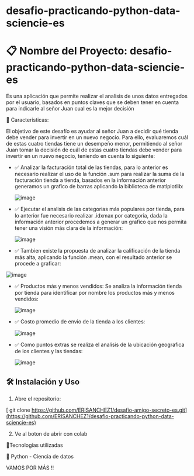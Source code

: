 # desafio-practicando-python-data-sciencie-es

# 📋 Nombre del Proyecto: desafio-practicando-python-data-sciencie-es
Es una aplicación que permite realizar el analisis de unos datos entregados por el usuario, basados en puntos claves que se deben tener en cuenta para indicarle al señor Juan cual es la mejor decisión

🚀 Características:

El objetivo de este desafío es ayudar al señor Juan a decidir qué tienda debe vender para invertir en un nuevo negocio. Para ello, evaluaremos cuál de estas cuatro tiendas tiene un desempeño menor, permitiendo al señor Juan tomar la decisión de cuál de estas cuatro tiendas debe vender para invertir en un nuevo negocio, teniendo en cuenta lo siguiente:

- ✅ Analizar la facturación total de las tiendas, para lo anterior es necesario realizar el uso de la función .sum para realizar la suma de la facturación tienda a tienda, basados en la información anterior generamos un grafico de barras aplicando la biblioteca de matlplotlib:

  ![image](https://github.com/user-attachments/assets/608c8c2f-f91e-4c68-abe9-060ab07fc729)

- ✅ Ejecutar el analisis de las categorias más populares por tienda, para lo anterior fue necesario realizar .idxmax por categoria, dada la información anterior procedemos a generar un grafico que nos permita tener una visión más clara de la información:

  ![image](https://github.com/user-attachments/assets/71a60210-80c7-4bfc-9b02-32e1beaf51d0)

  
- ✅ Tambien existe la propuesta de analizar la calificación de la tienda más alta, aplicando la función .mean, con el resultado anterior se procede a graficar:

![image](https://github.com/user-attachments/assets/5904d30f-df34-4903-95cb-23f5746c9360)

  
- ✅ Productos más y menos vendidos: Se analiza la información tienda por tienda para identificar por nombre los productos más y menos vendidos:

  ![image](https://github.com/user-attachments/assets/b8f77661-87ed-46f6-a964-2e7de92d4aa8)

- ✅ Costo promedio de envio de la tienda a los clientes:

  ![image](https://github.com/user-attachments/assets/9f6df4a3-a266-4e1d-bafa-e981ea5766a9)

- ✅ Como puntos extras se realiza el analisis de la ubicación geografica de los clientes y las tiendas:

  ![image](https://github.com/user-attachments/assets/8d7b0ad0-bc84-4e4f-9f33-f68a84304259)

  


## 🛠 Instalación y Uso

1. Abre el repositorio:
   
  [ git clone https://github.com/ERISANCHEZ1/desafio-amigo-secreto-es.git](https://github.com/ERISANCHEZ1/desafio-practicando-python-data-sciencie-es)
  
2. Ve al boton de abrir con colab

 

🔧Tecnologías utilizadas

🎨 Python - Ciencia de datos

VAMOS POR MÁS !!
